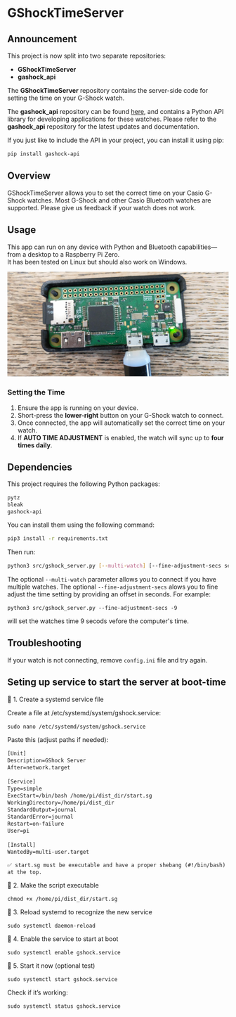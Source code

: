 # GShockTimeServer

## Announcement

This project is now split into two separate repositories:

- **GShockTimeServer**
- **gashock_api**

The **GShockTimeServer** repository contains the server-side code for setting the time on your G-Shock watch.

The **gashock_api** repository can be found [here](https://github.com/izivkov/gshock_api), and contains a Python API library for developing applications for these watches. Please refer to the **gashock_api** repository for the latest updates and documentation.

If you just like to include the API in your project, you can install it using pip:

```bash
pip install gashock-api
```

## Overview

GShockTimeServer allows you to set the correct time on your Casio G-Shock watches. Most G-Shock and other Casio Bluetooth watches are supported. Please give us feedback if your watch does not work.

## Usage

This app can run on any device with Python and Bluetooth capabilities—from a desktop to a Raspberry Pi Zero.  
It has been tested on Linux but should also work on Windows.

![Pi Zero Running the Server](images/pizero.jpg)

### Setting the Time

1. Ensure the app is running on your device.
2. Short-press the **lower-right** button on your G-Shock watch to connect.
3. Once connected, the app will automatically set the correct time on your watch.
4. If **AUTO TIME ADJUSTMENT** is enabled, the watch will sync up to **four times daily**.

## Dependencies

This project requires the following Python packages:

```
pytz
bleak
gashock-api
```

You can install them using the following command:

```bash
pip3 install -r requirements.txt
```

Then run:

```bash
python3 src/gshock_server.py [--multi-watch] [--fine-adjustment-secs secs]
```

The optional `--multi-watch` parameter allows you to connect if you have multiple watches.
The optional `--fine-adjustment-secs` alows you to fine adjust the time setting by providing an offset in seconds. For example:
```
python3 src/gshock_server.py --fine-adjustment-secs -9
```
will set the watches time 9 secods vefore the computer's time.

## Troubleshooting
If your watch is not connecting, remove `config.ini` file and try again.

## Seting up service to start the server at boot-time

🔹 1. Create a systemd service file

Create a file at /etc/systemd/system/gshock.service:
```
sudo nano /etc/systemd/system/gshock.service
```

Paste this (adjust paths if needed):
```
[Unit]
Description=GShock Server
After=network.target

[Service]
Type=simple
ExecStart=/bin/bash /home/pi/dist_dir/start.sg
WorkingDirectory=/home/pi/dist_dir
StandardOutput=journal
StandardError=journal
Restart=on-failure
User=pi

[Install]
WantedBy=multi-user.target
```

    ✅ start.sg must be executable and have a proper shebang (#!/bin/bash) at the top.

🔹 2. Make the script executable

```
chmod +x /home/pi/dist_dir/start.sg
```

🔹 3. Reload systemd to recognize the new service
```
sudo systemctl daemon-reload
```

🔹 4. Enable the service to start at boot
```
sudo systemctl enable gshock.service
```
🔹 5. Start it now (optional test)
```
sudo systemctl start gshock.service
```
Check if it’s working:
```
sudo systemctl status gshock.service
```


